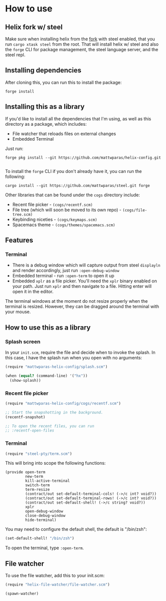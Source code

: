 # How to use

## Helix fork w/ steel

Make sure when installing helix from the [fork](https://github.com/mattwparas/helix) with steel enabled, that you
run `cargo xtask steel` from the root. That will install helix w/ steel and also the `forge` CLI for package management,
the steel language server, and the steel repl.

## Installing dependencies

After cloning this, you can run this to install the package:

```
forge install
```

##  Installing this as a library

If you'd like to install all the dependencies that I'm using, as well as this directory as a package, which includes:

* File watcher that reloads files on external changes
* Embedded Terminal

Just run:

```
forge pkg install --git https://github.com/mattwparas/helix-config.git
  
```

To install the `forge` CLI if you don't already have it, you can run the following:

```
cargo install --git https://github.com/mattwparas/steel.git forge
```

Other libraries that can be found under the `cogs` directory include:

* Recent file picker - `(cogs/recentf.scm)`
* File tree (which will soon be moved to its own repo) - `(cogs/file-tree.scm)`
* Keybinding niceties - `(cogs/keymaps.scm)`
* Spacemacs theme - `(cogs/themes/spacemacs.scm)`

## Features

### Terminal

* There is a debug window which will capture output from steel `displayln` and render accordingly, just run `:open-debug-window`
* Embedded terminal - run `:open-term` to open it up
* Embedded `xplr` as a file picker. You'll need the `xplr` binary enabled on your path. Just run `xplr` and then navigate to a file.
Hitting enter will open it in the editor.

The terminal windows at the moment do not resize properly when the terminal is resized. However, they can be dragged around the terminal with your mouse.


## How to use this as a library

### Splash screen

In your `init.scm`, require the file and decide when to invoke the splash. In this case, I have the splash run when you open with no arguments:

```scheme
(require "mattwparas-helix-config/splash.scm")

(when (equal? (command-line) '("hx"))
  (show-splash))
```

### Recent file picker

```scheme
(require "mattwparas-helix-config/cogs/recentf.scm")

;; Start the snapshotting in the background.
(recentf-snapshot)

;; To open the recent files, you can run
;; :recentf-open-files
```

### Terminal

```scheme
(require "steel-pty/term.scm")
```

This will bring into scope the following functions:

```
(provide open-term
         new-term
         kill-active-terminal
         switch-term
         term-resize
         (contract/out set-default-terminal-cols! (->/c int? void?))
         (contract/out set-default-terminal-rows! (->/c int? void?))
         (contract/out set-default-shell! (->/c string? void?))
         xplr
         open-debug-window
         close-debug-window
         hide-terminal)
```

You may need to configure the default shell, the default is "/bin/zsh":

```scheme 
(set-default-shell! "/bin/zsh")
```

To open the terminal, type `:open-term`.

## File watcher

To use the file watcher, add this to your init.scm:

```scheme
(require "helix-file-watcher/file-watcher.scm")

(spawn-watcher)
```
